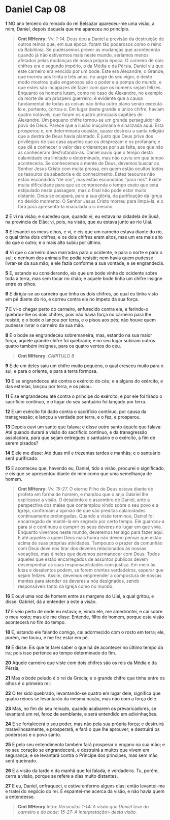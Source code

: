 # Daniel Cap 08

**1** 	NO ano terceiro do reinado do rei Belsazar apareceu-me uma visão, a mim, Daniel, depois daquela que me apareceu no princípio.

> **Cmt MHenry**: *Vv. 1-14.* Deus deu a Daniel a previsão da destruição de outros reinos que, em sua época, foram tão poderosos como o reino da Babilônia. Se pudéssemos prever as mudanças que acontecerão quando já não estivermos mais neste mundo, seríamos menos afetados pelas mudanças de nossa própria época. O carneiro de dois chifres era o segundo império, o da Média e da Pérsia. Daniel viu que este carneiro era vencido por um bode. Este era Alexandre, o Grande, que morreu aos trinta e três anos, no auge do seu vigor, e deste modo mostrou quão enganosos são o poder e a pompa do mundo, e que estes são incapazes de fazer com que os homens sejam felizes. Enquanto os homens lutam, como no caso de Alexandre, no exemplo da morte de um próspero guer­reiro, é evidente que a causa fundamental de todas as coisas não tinha outro plano senão executá-lo e, portanto, cortou-o. Em lugar deste grande e único chifre, haviam quatro notá­veis, que foram os quatro principais capitães de Alexandre. Um pequeno chifre tornou-se um grande perseguidor do povo de Deus. Parece que a ilusão muçulmana é sinalizada aqui. Esta prosperou e, em determinada ocasião, quase destruiu a santa religião que a destra de Deus havia plantado. É justo que Deus prive dos privilégios de sua casa aqueles que os desprezam e os profanam; e que dê a conhecer o valor das ordenanças por sua falta, aos que não as conheceram desfrutando-as. Daniel ouviu que o tempo desta calamidade era limitado e determinado, mas não ouviu em que tempo aconteceria. Se conhecemos a mente de Deus, devemos buscar ao Senhor Jesus Cristo com muita pressa, em quem estão ocultos todos os tesouros da sabedoria e do conhe­cimento. Estes tesouros não estão escondidos “de nós”, mas estão escondidos “para nós”. Existe muita dificuldade para que se compreenda o tempo exato que está estipulado nesta passa­gem, mas o final não pode estar muito distante. Deus se ocupará, para a sua glória, da puri­ficação da Igreja no devido momento. O Senhor Jesus Cristo morreu para limpá-la, e o fará para apresentá-la imaculada a si mesmo.

**2** 	E vi na visão; e sucedeu que, quando vi, eu estava na cidadela de Susã, na província de Elão; vi, pois, na visão, que eu estava junto ao rio Ulai.

**3** 	E levantei os meus olhos, e vi, e eis que um carneiro estava diante do rio, o qual tinha dois chifres; e os dois chifres eram altos, mas um era mais alto do que o outro; e o mais alto subiu por último.

**4** 	Vi que o carneiro dava marradas para o ocidente, e para o norte e para o sul; e nenhum dos animais lhe podia resistir; nem havia quem pudesse livrar-se da sua mão; e ele fazia conforme a sua vontade, e se engrandecia.

**5** 	E, estando eu considerando, eis que um bode vinha do ocidente sobre toda a terra, mas sem tocar no chão; e aquele bode tinha um chifre insigne entre os olhos.

**6** 	E dirigiu-se ao carneiro que tinha os dois chifres, ao qual eu tinha visto em pé diante do rio, e correu contra ele no ímpeto da sua força.

**7** 	E vi-o chegar perto do carneiro, enfurecido contra ele, e ferindo-o quebrou-lhe os dois chifres, pois não havia força no carneiro para lhe resistir, e o bode o lançou por terra, e o pisou aos pés; não houve quem pudesse livrar o carneiro da sua mão.

**8** 	E o bode se engrandeceu sobremaneira; mas, estando na sua maior força, aquele grande chifre foi quebrado; e no seu lugar subiram outros quatro também insignes, para os quatro ventos do céu.

> **Cmt MHenry**: *CAPÍTULO 8*

**9** 	E de um deles saiu um chifre muito pequeno, o qual cresceu muito para o sul, e para o oriente, e para a terra formosa.

**10** 	E se engrandeceu até contra o exército do céu; e a alguns do exército, e das estrelas, lançou por terra, e os pisou.

**11** 	E se engrandeceu até contra o príncipe do exército; e por ele foi tirado o sacrifício contínuo, e o lugar do seu santuário foi lançado por terra.

**12** 	E um exército foi dado contra o sacrifício contínuo, por causa da transgressão; e lançou a verdade por terra, e o fez, e prosperou.

**13** 	Depois ouvi um santo que falava; e disse outro santo àquele que falava: Até quando durará a visão do sacrifício contínuo, e da transgressão assoladora, para que sejam entregues o santuário e o exército, a fim de serem pisados?

**14** 	E ele me disse: Até duas mil e trezentas tardes e manhãs; e o santuário será purificado.

**15** 	E aconteceu que, havendo eu, Daniel, tido a visão, procurei o significado, e eis que se apresentou diante de mim como que uma semelhança de homem.

> **Cmt MHenry**: *Vv. 15-27.* O eterno Filho de Deus estava diante do profeta em forma de homem, e man­dou que o anjo Gabriel lhe explicasse a visão. O desalento e o assombro de Daniel, ante a perspectiva dos males que contemplou vindo sobre o seu povo e a Igreja, confirmam a opi­nião de que são preditas calamidades continuamente prolongadas. Quando a visão terminou, Daniel foi encarregado de mantê-la em segredo por certo tem­po. Ele guardou-a para si e continuou a cumprir os seus deveres no lugar em que vivia. En­quanto vivermos neste mundo, deveremos ter algo para fazer aqui. E até aqueles a quem Deus mais honra não devem pensar que estão acima de suas próprias atividades. Tampouco o prazer da comunhão com Deus deve nos tirar dos deveres relacionados às nossas vocações, mas é neles que devemos permanecer com Deus. Todos aqueles que estão encarregados de assun­tos públicos devem desempenhar as suas responsabilidades com justiça. Em meio às lutas e desalentos podem, se forem crentes verdadeiros, esperar que sejam felizes. Assim, devemos empreender a compostura de nossas mentes para atender os deveres a nós designados, sen­do responsáveis tanto na Igreja como no mundo.

**16** 	E ouvi uma voz de homem entre as margens do Ulai, a qual gritou, e disse: Gabriel, dá a entender a este a visão.

**17** 	E veio perto de onde eu estava; e, vindo ele, me amedrontei, e caí sobre o meu rosto; mas ele me disse: Entende, filho do homem, porque esta visão acontecerá no fim do tempo.

**18** 	E, estando ele falando comigo, caí adormecido com o rosto em terra; ele, porém, me tocou, e me fez estar em pé.

**19** 	E disse: Eis que te farei saber o que há de acontecer no último tempo da ira; pois isso pertence ao tempo determinado do fim.

**20** 	Aquele carneiro que viste com dois chifres são os reis da Média e da Pérsia,

**21** 	Mas o bode peludo é o rei da Grécia; e o grande chifre que tinha entre os olhos é o primeiro rei;

**22** 	O ter sido quebrado, levantando-se quatro em lugar dele, significa que quatro reinos se levantarão da mesma nação, mas não com a força dele.

**23** 	Mas, no fim do seu reinado, quando acabarem os prevaricadores, se levantará um rei, feroz de semblante, e será entendido em adivinhações.

**24** 	E se fortalecerá o seu poder, mas não pela sua própria força; e destruirá maravilhosamente, e prosperará, e fará o que lhe aprouver; e destruirá os poderosos e o povo santo.

**25** 	E pelo seu entendimento também fará prosperar o engano na sua mão; e no seu coração se engrandecerá, e destruirá a muitos que vivem em segurança; e se levantará contra o Príncipe dos príncipes, mas sem mão será quebrado.

**26** 	E a visão da tarde e da manhã que foi falada, é verdadeira. Tu, porém, cerra a visão, porque se refere a dias muito distantes.

**27** 	E eu, Daniel, enfraqueci, e estive enfermo alguns dias; então levantei-me e tratei do negócio do rei. E espantei-me acerca da visão, e não havia quem a entendesse.


> **Cmt MHenry** Intro: *Versículos 1-14: A visão que Daniel teve do carneiro e do bode; 15-27: A interpretação*> *desta visão.*
